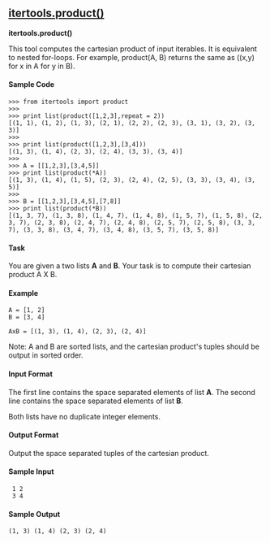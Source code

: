 ## **[itertools.product()](https://www.hackerrank.com/challenges/itertools-product)** 
**itertools.product()**

This tool computes the cartesian product of input iterables.
It is equivalent to nested for-loops.
For example, product(A, B) returns the same as ((x,y) for x in A for y in B).

#### Sample Code
```
>>> from itertools import product
>>>
>>> print list(product([1,2,3],repeat = 2))
[(1, 1), (1, 2), (1, 3), (2, 1), (2, 2), (2, 3), (3, 1), (3, 2), (3, 3)]
>>>
>>> print list(product([1,2,3],[3,4]))
[(1, 3), (1, 4), (2, 3), (2, 4), (3, 3), (3, 4)]
>>>
>>> A = [[1,2,3],[3,4,5]]
>>> print list(product(*A))
[(1, 3), (1, 4), (1, 5), (2, 3), (2, 4), (2, 5), (3, 3), (3, 4), (3, 5)]
>>>
>>> B = [[1,2,3],[3,4,5],[7,8]]
>>> print list(product(*B))
[(1, 3, 7), (1, 3, 8), (1, 4, 7), (1, 4, 8), (1, 5, 7), (1, 5, 8), (2, 3, 7), (2, 3, 8), (2, 4, 7), (2, 4, 8), (2, 5, 7), (2, 5, 8), (3, 3, 7), (3, 3, 8), (3, 4, 7), (3, 4, 8), (3, 5, 7), (3, 5, 8)]
```
#### Task

You are given a two lists **A** and **B**. Your task is to compute their cartesian product A X B.

#### Example
```
A = [1, 2]
B = [3, 4]

AxB = [(1, 3), (1, 4), (2, 3), (2, 4)]
```
Note: A and B are sorted lists, and the cartesian product's tuples should be output in sorted order.

#### Input Format

The first line contains the space separated elements of list **A**.
The second line contains the space separated elements of list **B**.

Both lists have no duplicate integer elements.

#### Output Format

Output the space separated tuples of the cartesian product.

#### Sample Input
```
 1 2
 3 4
```

#### Sample Output
```
(1, 3) (1, 4) (2, 3) (2, 4)
```